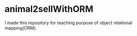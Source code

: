 # animal2sellWithORM
I made this repository for teaching purpose of object relational mapping(ORM).

